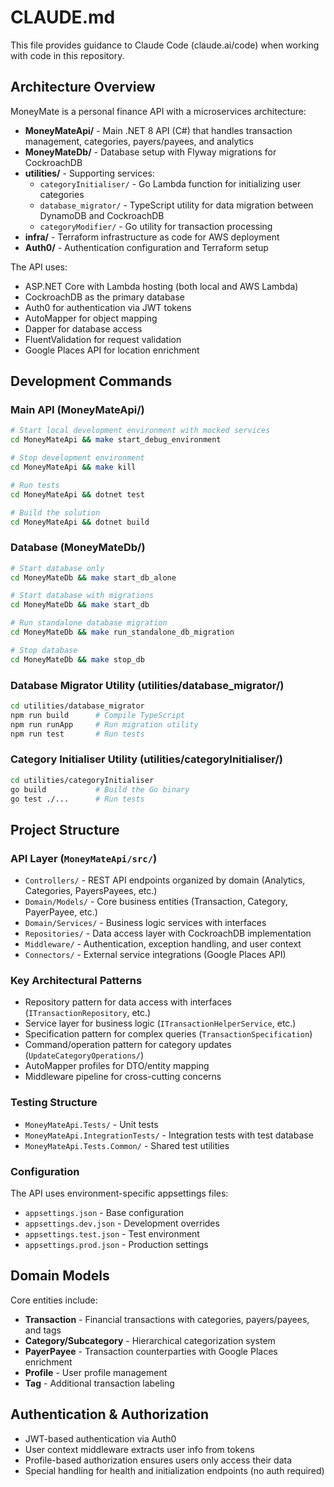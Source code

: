 # CLAUDE.md

This file provides guidance to Claude Code (claude.ai/code) when working with code in this repository.

## Architecture Overview

MoneyMate is a personal finance API with a microservices architecture:

- **MoneyMateApi/** - Main .NET 8 API (C#) that handles transaction management, categories, payers/payees, and analytics
- **MoneyMateDb/** - Database setup with Flyway migrations for CockroachDB
- **utilities/** - Supporting services:
  - `categoryInitialiser/` - Go Lambda function for initializing user categories
  - `database_migrator/` - TypeScript utility for data migration between DynamoDB and CockroachDB
  - `categoryModifier/` - Go utility for transaction processing
- **infra/** - Terraform infrastructure as code for AWS deployment
- **Auth0/** - Authentication configuration and Terraform setup

The API uses:
- ASP.NET Core with Lambda hosting (both local and AWS Lambda)
- CockroachDB as the primary database
- Auth0 for authentication via JWT tokens
- AutoMapper for object mapping
- Dapper for database access
- FluentValidation for request validation
- Google Places API for location enrichment

## Development Commands

### Main API (MoneyMateApi/)
```bash
# Start local development environment with mocked services
cd MoneyMateApi && make start_debug_environment

# Stop development environment
cd MoneyMateApi && make kill

# Run tests
cd MoneyMateApi && dotnet test

# Build the solution
cd MoneyMateApi && dotnet build
```

### Database (MoneyMateDb/)
```bash
# Start database only
cd MoneyMateDb && make start_db_alone

# Start database with migrations
cd MoneyMateDb && make start_db

# Run standalone database migration
cd MoneyMateDb && make run_standalone_db_migration

# Stop database
cd MoneyMateDb && make stop_db
```

### Database Migrator Utility (utilities/database_migrator/)
```bash
cd utilities/database_migrator
npm run build      # Compile TypeScript
npm run runApp     # Run migration utility
npm run test       # Run tests
```

### Category Initialiser Utility (utilities/categoryInitialiser/)
```bash
cd utilities/categoryInitialiser
go build           # Build the Go binary
go test ./...      # Run tests
```

## Project Structure

### API Layer (`MoneyMateApi/src/`)
- `Controllers/` - REST API endpoints organized by domain (Analytics, Categories, PayersPayees, etc.)
- `Domain/Models/` - Core business entities (Transaction, Category, PayerPayee, etc.)
- `Domain/Services/` - Business logic services with interfaces
- `Repositories/` - Data access layer with CockroachDB implementation
- `Middleware/` - Authentication, exception handling, and user context
- `Connectors/` - External service integrations (Google Places API)

### Key Architectural Patterns
- Repository pattern for data access with interfaces (`ITransactionRepository`, etc.)
- Service layer for business logic (`ITransactionHelperService`, etc.)
- Specification pattern for complex queries (`TransactionSpecification`)
- Command/operation pattern for category updates (`UpdateCategoryOperations/`)
- AutoMapper profiles for DTO/entity mapping
- Middleware pipeline for cross-cutting concerns

### Testing Structure
- `MoneyMateApi.Tests/` - Unit tests
- `MoneyMateApi.IntegrationTests/` - Integration tests with test database
- `MoneyMateApi.Tests.Common/` - Shared test utilities

### Configuration
The API uses environment-specific appsettings files:
- `appsettings.json` - Base configuration
- `appsettings.dev.json` - Development overrides
- `appsettings.test.json` - Test environment
- `appsettings.prod.json` - Production settings

## Domain Models

Core entities include:
- **Transaction** - Financial transactions with categories, payers/payees, and tags
- **Category/Subcategory** - Hierarchical categorization system
- **PayerPayee** - Transaction counterparties with Google Places enrichment
- **Profile** - User profile management
- **Tag** - Additional transaction labeling

## Authentication & Authorization

- JWT-based authentication via Auth0
- User context middleware extracts user info from tokens
- Profile-based authorization ensures users only access their data
- Special handling for health and initialization endpoints (no auth required)